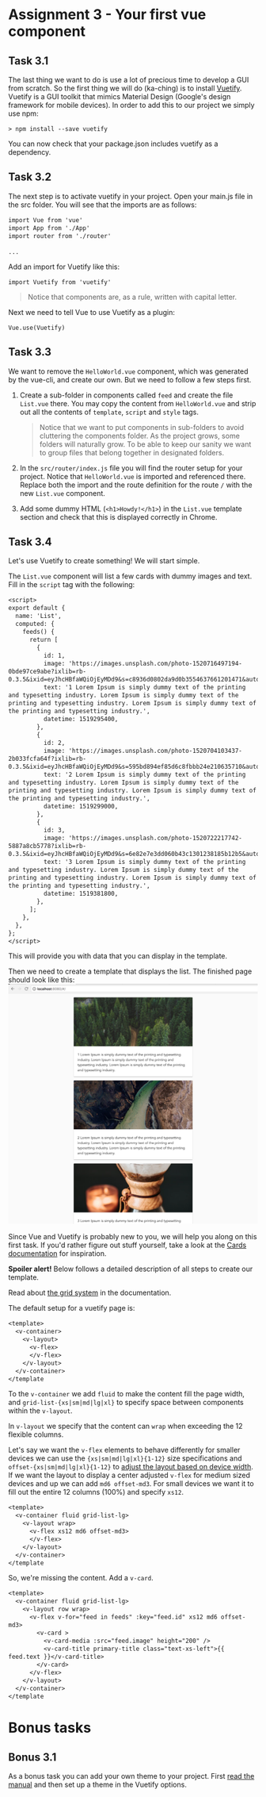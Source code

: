 Assignment 3 - Your first vue component
=======================================

Task 3.1
--------

The last thing we want to do is use a lot of precious time to develop a GUI from scratch. So the first thing we will do
(ka-ching) is to install [Vuetify](https://vuetifyjs.com/en/). Vuetify is a GUI toolkit that mimics Material Design 
(Google's design framework for mobile devices). In order to add this to our project we simply use npm:

```
> npm install --save vuetify
```

You can now check that your package.json includes vuetify as a dependency.


Task 3.2
--------

The next step is to activate vuetify in your project. Open your main.js file in the src folder. You will see that the
imports are as follows:

```
import Vue from 'vue'
import App from './App'
import router from './router'

...
```

Add an import for Vuetify like this:

```
import Vuetify from 'vuetify'
```

> Notice that components are, as a rule, written with capital letter.

Next we need to tell Vue to use Vuetify as a plugin:

```
Vue.use(Vuetify)
```


Task 3.3
--------

We want to remove the `HelloWorld.vue` component, which was generated by the vue-cli, and create our own. But we need
to follow a few steps first.

1. Create a sub-folder in components called `feed` and create the file `List.vue` there. You may copy the content from 
`HelloWorld.vue` and strip out all the contents of `template`, `script` and `style` tags.

    > Notice that we want to put components in sub-folders to avoid cluttering the components folder. As the project
    grows, some folders will naturally grow. To be able to keep our sanity we want to group files that belong together 
    in designated folders.

2. In the `src/router/index.js` file you will find the router setup for your project. Notice that `HelloWorld.vue` is
imported and referenced there. Replace both the import and the route definition for the route `/` with the new
`List.vue` component.

3. Add some dummy HTML (`<h1>Howdy!</h1>`) in the `List.vue` template section and check that this is displayed correctly
in Chrome.


Task 3.4
--------

Let's use Vuetify to create something! We will start simple.

The `List.vue` component will list a few cards with dummy images and text. Fill in the `script` tag with 
the following:

```
<script>
export default {
  name: 'List',
  computed: {
    feeds() {
      return [
        {
          id: 1,
          image: 'https://images.unsplash.com/photo-1520716497194-0bde97ce9abe?ixlib=rb-0.3.5&ixid=eyJhcHBfaWQiOjEyMDd9&s=c8936d0802da9d0b3554637661201471&auto=format&fit=crop&w=701&q=80',
          text: '1 Lorem Ipsum is simply dummy text of the printing and typesetting industry. Lorem Ipsum is simply dummy text of the printing and typesetting industry. Lorem Ipsum is simply dummy text of the printing and typesetting industry.',
          datetime: 1519295400,
        },
        {
          id: 2,
          image: 'https://images.unsplash.com/photo-1520704103437-2b033fcfa64f?ixlib=rb-0.3.5&ixid=eyJhcHBfaWQiOjEyMDd9&s=595bd894ef85d6c8fbbb24e210635710&auto=format&fit=crop&w=564&q=80',
          text: '2 Lorem Ipsum is simply dummy text of the printing and typesetting industry. Lorem Ipsum is simply dummy text of the printing and typesetting industry. Lorem Ipsum is simply dummy text of the printing and typesetting industry.',
          datetime: 1519299000,
        },
        {
          id: 3,
          image: 'https://images.unsplash.com/photo-1520722217742-5887a8cb5778?ixlib=rb-0.3.5&ixid=eyJhcHBfaWQiOjEyMDd9&s=6e82e7e3dd060b43c1301238185b12b5&auto=format&fit=crop&w=634&q=80',
          text: '3 Lorem Ipsum is simply dummy text of the printing and typesetting industry. Lorem Ipsum is simply dummy text of the printing and typesetting industry. Lorem Ipsum is simply dummy text of the printing and typesetting industry.',
          datetime: 1519381800,
        },
      ];
    },
  },
};
</script>
```

This will provide you with data that you can display in the template.

Then we need to create a template that displays the list. The finished page should look like this:
![Assignment results](assignment-3.png)

Since Vue and Vuetify is probably new to you, we will help you along on this first task. If you'd rather
figure out stuff yourself, take a look at the [Cards documentation](https://vuetifyjs.com/en/components/cards) for
inspiration.

**Spoiler alert!** Below follows a detailed description of all steps to create our template.

Read about [the grid system](https://vuetifyjs.com/en/layout/grid) in the documentation.

The default setup for a vuetify page is:

```
<template>
  <v-container>
    <v-layout>
      <v-flex>
      </v-flex>
    </v-layout>
  </v-container>
</template
```

To the `v-container` we add `fluid` to make the content fill the page width, and `grid-list-{xs|sm|md|lg|xl}` to specify space 
between components within the `v-layout`.

In `v-layout` we specify that the content can `wrap` when exceeding the 12 flexible columns.

Let's say we want the `v-flex` elements to behave differently for smaller devices we can use the `{xs|sm|md|lg|xl}{1-12}`
size specifications and `offset-{xs|sm|md|lg|xl}{1-12}` to [adjust the layout based on device width](https://vuetifyjs.com/en/layout/display).
If we want the layout to display a center adjusted `v-flex` for medium sized devices and up we can add `md6 offset-md3`.
For small devices we want it to fill out the entire 12 columns (100%) and specify `xs12`.

```
<template>
  <v-container fluid grid-list-lg>
    <v-layout wrap>
      <v-flex xs12 md6 offset-md3>
      </v-flex>
    </v-layout>
  </v-container>
</template
```

So, we're missing the content. Add a `v-card`.

```
<template>
  <v-container fluid grid-list-lg>
    <v-layout row wrap>
      <v-flex v-for="feed in feeds" :key="feed.id" xs12 md6 offset-md3>
        <v-card >
          <v-card-media :src="feed.image" height="200" />
          <v-card-title primary-title class="text-xs-left">{{ feed.text }}</v-card-title>
        </v-card>
      </v-flex>
    </v-layout>
  </v-container>
</template
```


Bonus tasks
===========

Bonus 3.1
---------

As a bonus task you can add your own theme to your project. First [read the manual](https://vuetifyjs.com/en/style/theme)
and then set up a theme in the Vuetify options.
